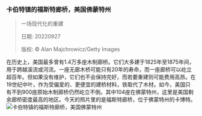 ### 卡伯特镇的福斯特廊桥，美国佛蒙特州
> 一场现代化的重建> > 日期: 20220927> > 版权: © Alan Majchrowicz/Getty Images
   
 在历史上，美国最多曾有1.4万多座木制廊桥。它们大多建于1825年至1875年间，用于跨越溪流或河流。一座无廊木桥可能只有20年的寿命，而一座廊桥可以屹立超百年。但如果没有维护，它们也不会保持完好，而若要重建则可能费用高昂。在19世纪中叶，作为受偏爱的、更便宜的建桥材料，铁取代了木材。如今，美国只有不到900座原始木制廊桥仍然屹立不倒。其中104座在佛蒙特州，这里是美国剩余廊桥密度最高的地区。今天的照片里的是福斯特廊桥，位于佛蒙特州的卡博特。
![卡伯特镇的福斯特廊桥，美国佛蒙特州](https://s.cn.bing.net/th?id=OHR.FosterCoveredBridge_ZH-CN2672988563_1920x1080.jpg&rf=LaDigue_1920x1080.jpg)